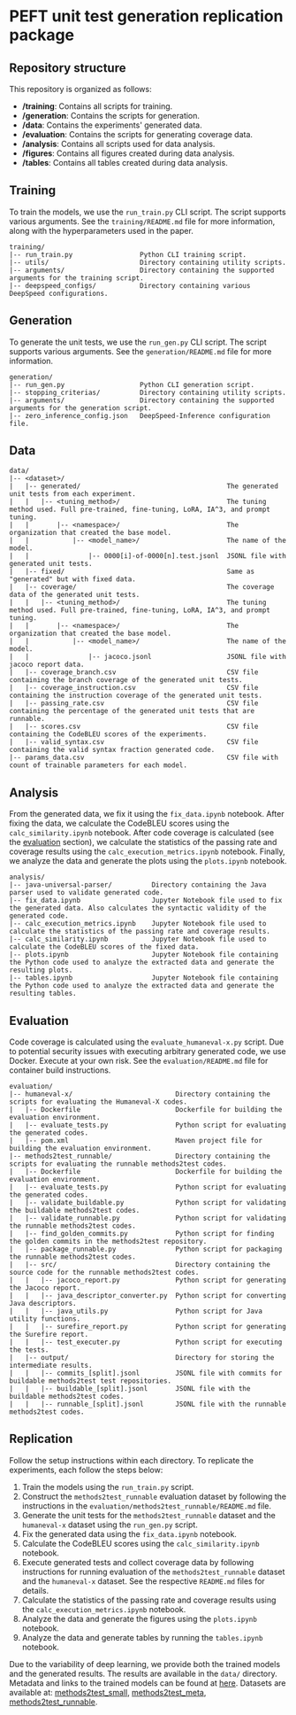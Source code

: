 # PEFT unit test generation replication package

## Repository structure

This repository is organized as follows:
- **/training**: Contains all scripts for training.
- **/generation**: Contains the scripts for generation.
- **/data**: Contains the experiments' generated data.
- **/evaluation**: Contains the scripts for generating coverage data.
- **/analysis**: Contains all scripts used for data analysis.
- **/figures**: Contains all figures created during data analysis.
- **/tables**: Contains all tables created during data analysis.


## Training
To train the models, we use the `run_train.py` CLI script. The script supports various arguments. See the `training/README.md` file for more information, along with the hyperparameters used in the paper.

```
training/
|-- run_train.py                 Python CLI training script.
|-- utils/                       Directory containing utility scripts.
|-- arguments/                   Directory containing the supported arguments for the training script.
|-- deepspeed_configs/           Directory containing various DeepSpeed configurations.
````


## Generation
To generate the unit tests, we use the `run_gen.py` CLI script. The script supports various arguments. See the `generation/README.md` file for more information.
```
generation/
|-- run_gen.py                   Python CLI generation script.
|-- stopping_criterias/          Directory containing utility scripts.
|-- arguments/                   Directory containing the supported arguments for the generation script.
|-- zero_inference_config.json   DeepSpeed-Inference configuration file.
````


## Data

```
data/
|-- <dataset>/
|   |-- generated/                                     The generated unit tests from each experiment.
|   |   |-- <tuning_method>/                           The tuning method used. Full pre-trained, fine-tuning, LoRA, IA^3, and prompt tuning.
|   |       |-- <namespace>/                           The organization that created the base model.
|   |           |-- <model_name>/                      The name of the model.
|   |               |-- 0000[i]-of-0000[n].test.jsonl  JSONL file with generated unit tests.
|   |-- fixed/                                         Same as "generated" but with fixed data.
|   |-- coverage/                                      The coverage data of the generated unit tests.
|   |   |-- <tuning_method>/                           The tuning method used. Full pre-trained, fine-tuning, LoRA, IA^3, and prompt tuning.
|   |       |-- <namespace>/                           The organization that created the base model.
|   |           |-- <model_name>/                      The name of the model.
|   |               |-- jacoco.jsonl                   JSONL file with jacoco report data.
|   |-- coverage_branch.csv                            CSV file containing the branch coverage of the generated unit tests.
|   |-- coverage_instruction.csv                       CSV file containing the instruction coverage of the generated unit tests.
|   |-- passing_rate.csv                               CSV file containing the percentage of the generated unit tests that are runnable.
|   |-- scores.csv                                     CSV file containing the CodeBLEU scores of the experiments.
|   |-- valid_syntax.csv                               CSV file containing the valid syntax fraction generated code.
|-- params_data.csv                                    CSV file with count of trainable parameters for each model.
```


## Analysis
From the generated data, we fix it using the `fix_data.ipynb` notebook. After fixing the data, we calculate the CodeBLEU scores using the `calc_similarity.ipynb` notebook. After code coverage is calculated (see the [evaluation](#evaluation) section), we calculate the statistics of the passing rate and coverage results using the `calc_execution_metrics.ipynb` notebook. Finally, we analyze the data and generate the plots using the `plots.ipynb` notebook.

```
analysis/
|-- java-universal-parser/          Directory containing the Java parser used to validate generated code.
|-- fix_data.ipynb                  Jupyter Notebook file used to fix the generated data. Also calculates the syntactic validity of the generated code.
|-- calc_execution_metrics.ipynb    Jupyter Notebook file used to calculate the statistics of the passing rate and coverage results.
|-- calc_similarity.ipynb           Jupyter Notebook file used to calculate the CodeBLEU scores of the fixed data.
|-- plots.ipynb                     Jupyter Notebook file containing the Python code used to analyze the extracted data and generate the resulting plots.
|-- tables.ipynb                    Jupyter Notebook file containing the Python code used to analyze the extracted data and generate the resulting tables.
```

## Evaluation
Code coverage is calculated using the `evaluate_humaneval-x.py` script. Due to potential security issues with executing arbitrary generated code, we use Docker. Execute at your own risk. See the `evaluation/README.md` file for container build instructions.

````
evaluation/
|-- humaneval-x/                          Directory containing the scripts for evaluating the Humaneval-X codes.
|   |-- Dockerfile                        Dockerfile for building the evaluation environment.
|   |-- evaluate_tests.py                 Python script for evaluating the generated codes.
|   |-- pom.xml                           Maven project file for building the evaluation environment.
|-- methods2test_runnable/                Directory containing the scripts for evaluating the runnable methods2test codes.
|   |-- Dockerfile                        Dockerfile for building the evaluation environment.
|   |-- evaluate_tests.py                 Python script for evaluating the generated codes.
|   |-- validate_buildable.py             Python script for validating the buildable methods2test codes.
|   |-- validate_runnable.py              Python script for validating the runnable methods2test codes.
|   |-- find_golden_commits.py            Python script for finding the golden commits in the methods2test repository.
|   |-- package_runnable.py               Python script for packaging the runnable methods2test codes.
|   |-- src/                              Directory containing the source code for the runnable methods2test codes.
|   |   |-- jacoco_report.py              Python script for generating the Jacoco report.
|   |   |-- java_descriptor_converter.py  Python script for converting Java descriptors.
|   |   |-- java_utils.py                 Python script for Java utility functions.
|   |   |-- surefire_report.py            Python script for generating the Surefire report.
|   |   |-- test_executer.py              Python script for executing the tests.
|   |-- output/                           Directory for storing the intermediate results.
|   |   |-- commits_[split].jsonl         JSONL file with commits for buildable methods2test test repositories.
|   |   |-- buildable_[split].jsonl       JSONL file with the buildable methods2test codes.
|   |   |-- runnable_[split].jsonl        JSONL file with the runnable methods2test codes.
````

## Replication
Follow the setup instructions within each directory. To replicate the experiments, each follow the steps below:

1. Train the models using the `run_train.py` script.
2. Construct the `methods2test_runnable` evaluation dataset by following the instructions in the `evaluation/methods2test_runnable/README.md` file.
3. Generate the unit tests for the `methods2test_runnable` dataset and the `humaneval-x` dataset using the `run_gen.py` script.
4. Fix the generated data using the `fix_data.ipynb` notebook.
5. Calculate the CodeBLEU scores using the `calc_similarity.ipynb` notebook.
6. Execute generated tests and collect coverage data by following instructions for running evaluation of the `methods2test_runnable` dataset and the `humaneval-x` dataset. See the respective `README.md` files for details.
7. Calculate the statistics of the passing rate and coverage results using the `calc_execution_metrics.ipynb` notebook.
8. Analyze the data and generate the figures using the `plots.ipynb` notebook.
9. Analyze the data and generate tables by running the `tables.ipynb` notebook.

Due to the variability of deep learning, we provide both the trained models and the generated results. The results are available in the `data/` directory. Metadata and links to the trained models can be found at [here](https://huggingface.co/datasets/andstor/peft-unit-test-generation-experiments). Datasets are available at: [methods2test_small](https://huggingface.co/datasets/andstor/methods2test_small), [methods2test_meta](https://huggingface.co/datasets/andstor/methods2test_meta), [methods2test_runnable](https://huggingface.co/datasets/andstor/methods2test_runnable).
